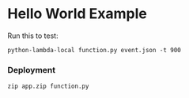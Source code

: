 # Hello World Example

Run this to test:

```
python-lambda-local function.py event.json -t 900
```

### Deployment

```
zip app.zip function.py
```
